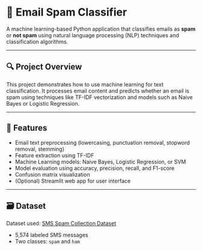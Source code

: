 # 📧 Email Spam Classifier

A machine learning-based Python application that classifies emails as **spam** or **not spam** using natural language processing (NLP) techniques and classification algorithms.

---

## 🔍 Project Overview

This project demonstrates how to use machine learning for text classification. It processes email content and predicts whether an email is spam using techniques like TF-IDF vectorization and models such as Naive Bayes or Logistic Regression.

---

## 🧠 Features

- Email text preprocessing (lowercasing, punctuation removal, stopword removal, stemming)
- Feature extraction using TF-IDF
- Machine Learning models: Naive Bayes, Logistic Regression, or SVM
- Model evaluation using accuracy, precision, recall, and F1-score
- Confusion matrix visualization
- (Optional) Streamlit web app for user interface

---

## 🗃️ Dataset

Dataset used: [SMS Spam Collection Dataset](https://www.kaggle.com/datasets/uciml/sms-spam-collection-dataset)

- 5,574 labeled SMS messages
- Two classes: `spam` and `ham`



